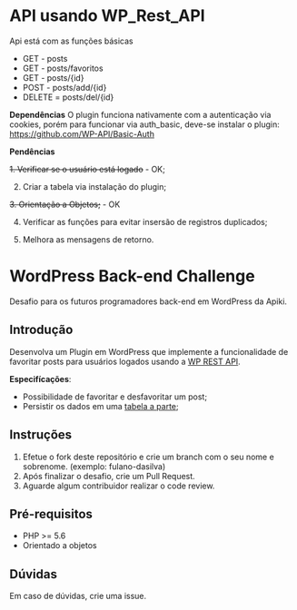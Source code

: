 # API usando WP_Rest_API 
Api está com as funções básicas

* GET - posts
* GET - posts/favoritos
* GET - posts/{id}
* POST - posts/add/{id}
* DELETE = posts/del/{id}

**Dependências**
O plugin funciona nativamente com a autenticação via cookies, porém para funcionar via auth_basic, deve-se instalar o plugin:
https://github.com/WP-API/Basic-Auth

**Pendências**

~~1. Verificar se o usuário está logado~~ - OK;

2. Criar a tabela via instalação do plugin;

~~3. Orientação a Objetos;~~ - OK

4. Verificar as funções para evitar insersão de registros duplicados;

5. Melhora as mensagens de retorno.

# WordPress Back-end Challenge

Desafio para os futuros programadores back-end em WordPress da Apiki.

## Introdução

Desenvolva um Plugin em WordPress que implemente a funcionalidade de favoritar posts para usuários logados usando a [WP REST API](https://developer.wordpress.org/rest-api/).

**Especifícações**:

* Possibilidade de favoritar e desfavoritar um post;
* Persistir os dados em uma [tabela a parte](https://codex.wordpress.org/Creating_Tables_with_Plugins);

## Instruções

1. Efetue o fork deste repositório e crie um branch com o seu nome e sobrenome. (exemplo: fulano-dasilva)
2. Após finalizar o desafio, crie um Pull Request.
3. Aguarde algum contribuidor realizar o code review.

## Pré-requisitos

* PHP >= 5.6
* Orientado a objetos

## Dúvidas

Em caso de dúvidas, crie uma issue.
